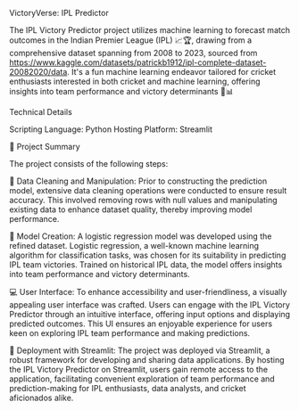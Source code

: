 VictoryVerse: IPL Predictor

The IPL Victory Predictor project utilizes machine learning to forecast match outcomes in the Indian Premier League (IPL) 📈🏆, drawing from a comprehensive dataset spanning from 2008 to 2023, sourced from https://www.kaggle.com/datasets/patrickb1912/ipl-complete-dataset-20082020/data. It's a fun machine learning endeavor tailored for cricket enthusiasts interested in both cricket and machine learning, offering insights into team performance and victory determinants 💪📊

Technical Details

Scripting Language: Python
Hosting Platform: Streamlit


📑 Project Summary

The project consists of the following steps:

🧹 Data Cleaning and Manipulation: Prior to constructing the prediction model, extensive data cleaning operations were conducted to ensure result accuracy. This involved removing rows with null values and manipulating existing data to enhance dataset quality, thereby improving model performance.

🔬 Model Creation: A logistic regression model was developed using the refined dataset. Logistic regression, a well-known machine learning algorithm for classification tasks, was chosen for its suitability in predicting IPL team victories. Trained on historical IPL data, the model offers insights into team performance and victory determinants.

💻 User Interface: To enhance accessibility and user-friendliness, a visually appealing user interface was crafted. Users can engage with the IPL Victory Predictor through an intuitive interface, offering input options and displaying predicted outcomes. This UI ensures an enjoyable experience for users keen on exploring IPL team performance and making predictions.

🚀 Deployment with Streamlit: The project was deployed via Streamlit, a robust framework for developing and sharing data applications. By hosting the IPL Victory Predictor on Streamlit, users gain remote access to the application, facilitating convenient exploration of team performance and prediction-making for IPL enthusiasts, data analysts, and cricket aficionados alike.